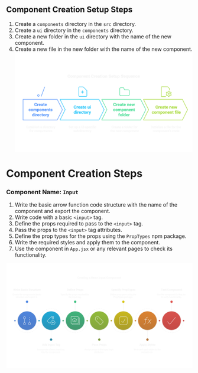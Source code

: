 ## Component Creation Setup Steps

1. Create a `components` directory in the `src` directory.  
2. Create a `ui` directory in the `components` directory.  
3. Create a new folder in the `ui` directory with the name of the new component.  
4. Create a new file in the new folder with the name of the new component.
![alt text](image-2.png)

# Component Creation Steps

### Component Name: `Input`

1. Write the basic arrow function code structure with the name of the component and export the component.  
2. Write code with a basic `<input>` tag.  
3. Define the props required to pass to the `<input>` tag.  
4. Pass the props to the `<input>` tag attributes.  
5. Define the prop types for the props using the `PropTypes` npm package.  
6. Write the required styles and apply them to the component.  
7. Use the component in `App.jsx` or any relevant pages to check its functionality.  

![alt text](image-3.png)